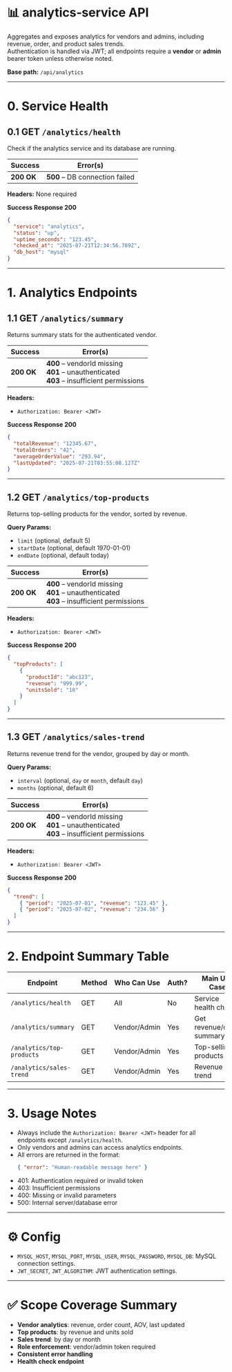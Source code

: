 # 📊 **analytics‑service API**

Aggregates and exposes analytics for vendors and admins, including revenue, order, and product sales trends.  
Authentication is handled via JWT; all endpoints require a **vendor** or **admin** bearer token unless otherwise noted.

**Base path:** `/api/analytics`

---

# 0. Service Health

## 0.1 **GET `/analytics/health`**

Check if the analytics service and its database are running.

| Success | Error(s) |
|---------|----------|
| **200 OK** | **500** – DB connection failed |

**Headers:** None required

**Success Response 200**
```json
{
  "service": "analytics",
  "status": "up",
  "uptime_seconds": "123.45",
  "checked_at": "2025-07-21T12:34:56.789Z",
  "db_host": "mysql"
}
```

---

# 1. Analytics Endpoints

## 1.1 **GET `/analytics/summary`**

Returns summary stats for the authenticated vendor.

| Success | Error(s) |
|---------|----------|
| **200 OK** | **400** – vendorId missing<br>**401** – unauthenticated<br>**403** – insufficient permissions |

**Headers:**
- `Authorization: Bearer <JWT>`

**Success Response 200**
```json
{
  "totalRevenue": "12345.67",
  "totalOrders": "42",
  "averageOrderValue": "293.94",
  "lastUpdated": "2025-07-21T03:55:08.127Z"
}
```

---

## 1.2 **GET `/analytics/top-products`**

Returns top-selling products for the vendor, sorted by revenue.

**Query Params:**
- `limit` (optional, default 5)
- `startDate` (optional, default 1970-01-01)
- `endDate` (optional, default today)

| Success | Error(s) |
|---------|----------|
| **200 OK** | **400** – vendorId missing<br>**401** – unauthenticated<br>**403** – insufficient permissions |

**Headers:**
- `Authorization: Bearer <JWT>`

**Success Response 200**
```json
{
  "topProducts": [
    {
      "productId": "abc123",
      "revenue": "999.99",
      "unitsSold": "10"
    }
  ]
}
```

---

## 1.3 **GET `/analytics/sales-trend`**

Returns revenue trend for the vendor, grouped by day or month.

**Query Params:**
- `interval` (optional, `day` or `month`, default `day`)
- `months` (optional, default 6)

| Success | Error(s) |
|---------|----------|
| **200 OK** | **400** – vendorId missing<br>**401** – unauthenticated<br>**403** – insufficient permissions |

**Headers:**
- `Authorization: Bearer <JWT>`

**Success Response 200**
```json
{
  "trend": [
    { "period": "2025-07-01", "revenue": "123.45" },
    { "period": "2025-07-02", "revenue": "234.56" }
  ]
}
```

---

# 2. Endpoint Summary Table

| Endpoint                    | Method | Who Can Use      | Auth? | Main Use Case                |
|-----------------------------|--------|------------------|-------|------------------------------|
| `/analytics/health`         | GET    | All              | No    | Service health check         |
| `/analytics/summary`        | GET    | Vendor/Admin     | Yes   | Get revenue/order summary    |
| `/analytics/top-products`   | GET    | Vendor/Admin     | Yes   | Top-selling products         |
| `/analytics/sales-trend`    | GET    | Vendor/Admin     | Yes   | Revenue trend                |

---

# 3. Usage Notes

- Always include the `Authorization: Bearer <JWT>` header for all endpoints except `/analytics/health`.
- Only vendors and admins can access analytics endpoints.
- All errors are returned in the format:  
  ```json
  { "error": "Human-readable message here" }
  ```
- 401: Authentication required or invalid token  
- 403: Insufficient permissions  
- 400: Missing or invalid parameters  
- 500: Internal server/database error

---

# ⚙️ Config

- `MYSQL_HOST`, `MYSQL_PORT`, `MYSQL_USER`, `MYSQL_PASSWORD`, `MYSQL_DB`: MySQL connection settings.
- `JWT_SECRET`, `JWT_ALGORITHM`: JWT authentication settings.

---

# ✅ Scope Coverage Summary

* **Vendor analytics**: revenue, order count, AOV, last updated  
* **Top products**: by revenue and units sold  
* **Sales trend**: by day or month  
* **Role enforcement**: vendor/admin token required  
* **Consistent error handling**  
* **Health check endpoint**
